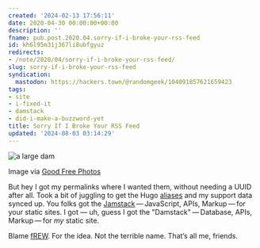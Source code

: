 ```yaml
---
created: '2024-02-13 17:56:11'
date: 2020-04-30 00:00:00+00:00
description: ''
fname: pub.post.2020.04.sorry-if-i-broke-your-rss-feed
id: kh6l95m31j367li8ubfgyuz
redirects:
- /note/2020/04/sorry-if-i-broke-your-rss-feed/
slug: sorry-if-i-broke-your-rss-feed
syndication:
  mastodon: https://hackers.town/@randomgeek/104091857621659423
tags:
- site
- i-fixed-it
- damstack
- did-i-make-a-buzzword-yet
title: Sorry If I Broke Your RSS Feed
updated: '2024-08-03 03:14:29'
---
```


![a large dam](assets/img/2020/cover-2020-04-30.jpg "Gordon Dam, by Dante Aguiar.")

Image via [Good Free Photos](https://www.goodfreephotos.com/other-landscapes/gordon-dam-and-beautiful-landscape.jpg.php)

But hey I got my permalinks where I wanted them, without needing a UUID after all. Took a bit of juggling to get the Hugo [aliases](https://gohugo.io/content-management/urls/#aliases) and my support data synced up. You folks got the [Jamstack](https://jamstack.org) — JavaScript, APIs, Markup — for your static sites. I got — uh, guess I got the "Damstack" — Database, APIs, Markup — for *my* static site.

Blame [fREW](https://blog.afoolishmanifesto.com/posts/hugo-unix-vim-integration/#advanced-unix-tools). For the idea. Not the terrible name. That’s all me, friends.